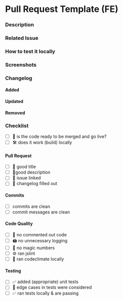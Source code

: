 # Pull Request Template (FE)



### Description

### Related Issue

### How to test it locally

### Screenshots

### Changelog

#### Added

#### Updated

#### Removed

### Checklist

* [ ] 🚀 is the code ready to be merged and go live?
* [ ] 🛠 does it work (build) locally

#### Pull Request

* [ ] 📰 good title
* [ ] 📝good description
* [ ] 🔖 issue linked
* [ ] 📖 changelog filled out

#### Commits

* [ ] commits are clean
* [ ] commit messages are clean

#### Code Quality

* [ ] 🚧 no commented out code
* [ ] 🖨 no unnecessary logging
* [ ] 🎱 no magic numbers
* [ ] ⚙️ ran jslint
* [ ] 🧰 ran codeclimate locally

#### Testing

* [ ] ✅ added (appropriate) unit tests
* [ ] 💢 edge cases in tests were considered
* [ ] ✅ ran tests locally & are passing
